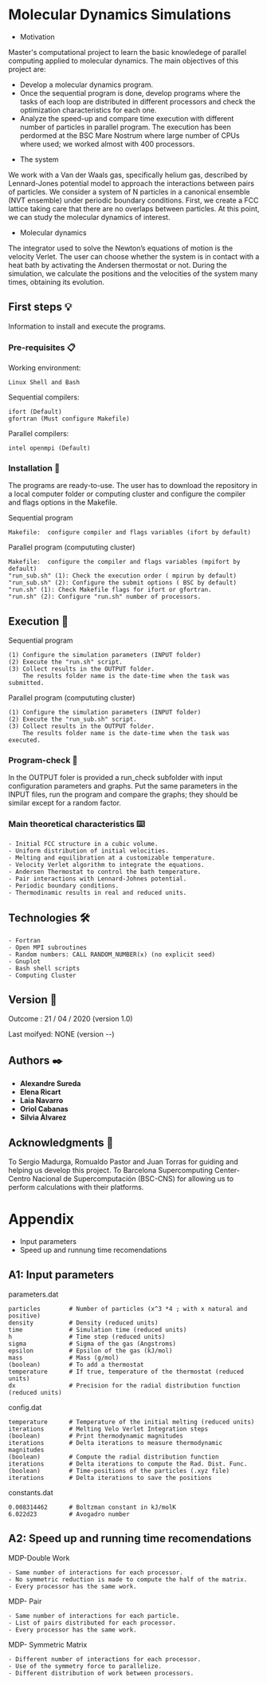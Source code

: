 # Molecular Dynamics Simulations

* Motivation

Master's computational project to learn the basic knowledege of parallel computing applied to molecular dynamics. 
The main objectives of this project are:
- Develop a molecular dynamics program.
- Once the sequential program is done, develop programs where the tasks of each loop are distributed in different processors and check the optimization characteristics for each one. 
- Analyze the speed-up and compare time execution with different number of particles in parallel program.
The execution has been perdormed at the BSC Mare Nostrum where large number of CPUs where used; we worked almost with 400 processors.

* The system

We work with a Van der Waals gas, specifically helium gas, described by Lennard-Jones potential model to approach the interactions between pairs of particles. We consider a system of N particles in a canonical ensemble (NVT ensemble) under periodic boundary conditions.
First, we create a FCC lattice taking care that there are no overlaps between particles. At this point, we can study the molecular dynamics of interest.

* Molecular dynamics

The integrator used to solve the Newton’s equations of motion is the velocity Verlet. The user can choose whether the system is in contact with a heat bath by activating the Andersen thermostat or not. During the simulation, we calculate the positions and the velocities of the system many times, obtaining its evolution.

## First steps 💡
Information to install and execute the programs.

### Pre-requisites 📋

Working environment:

```
Linux Shell and Bash
```

Sequential compilers:

```
ifort (Default)
gfortran (Must configure Makefile)
```

Parallel compilers:
```
intel openmpi (Default)
```

### Installation 🔧

The programs are ready-to-use. The user has to download the repository in a local computer folder or computing cluster and configure the compiler and flags options in the Makefile.

Sequential program
```
Makefile:  configure compiler and flags variables (ifort by default)

```
Parallel program (compututing cluster)
```
Makefile:  configure the compiler and flags variables (mpifort by default)
"run_sub.sh" (1): Check the execution order ( mpirun by default)
"run_sub.sh" (2): Configure the submit options ( BSC by default)
"run.sh" (1): Check Makefile flags for ifort or gfortran.
"run.sh" (2): Configure "run.sh" number of processors.

```

## Execution 🚀

Sequential program
```
(1) Configure the simulation parameters (INPUT folder)
(2) Execute the "run.sh" script.
(3) Collect results in the OUTPUT folder.
    The results folder name is the date-time when the task was submitted.

```
Parallel program (compututing cluster)
```
(1) Configure the simulation parameters (INPUT folder)
(2) Execute the "run_sub.sh" script.
(3) Collect results in the OUTPUT folder.
    The results folder name is the date-time when the task was executed.
```
### Program-check 🔎

In the OUTPUT foler is provided a run_check subfolder with input configuration parameters and graphs. 
Put the same parameters in the INPUT files, run the program and compare the graphs; they should be similar except for a random factor.

### Main theoretical characteristics ⌨️

```
- Initial FCC structure in a cubic volume.
- Uniform distribution of initial velocities.
- Melting and equilibration at a customizable temperature.
- Velocity Verlet algorithm to integrate the equations.
- Andersen Thermostat to control the bath temperature.
- Pair interactions with Lennard-Johnes potential.
- Periodic boundary conditions.
- Thermodinamic results in real and reduced units.
```

## Technologies 🛠️

```
- Fortran
- Open MPI subroutines
- Random numbers: CALL RANDOM_NUMBER(x) (no explicit seed)
- Gnuplot
- Bash shell scripts
- Computing Cluster
```

## Version 📌

Outcome : 21 / 04 / 2020 (version 1.0)

Last moifyed:  NONE (version --)

## Authors ✒️

* **Alexandre Sureda**
* **Elena Ricart**
* **Laia Navarro**
* **Oriol Cabanas**
* **Silvia Àlvarez**


## Acknowledgments 🎁

To Sergio Madurga, Romualdo Pastor and Juan Torras for guiding and helping us develop this project.
To Barcelona Supercomputing Center-Centro Nacional de Supercomputación (BSC-CNS) for allowing us to perform calculations with their platforms.

# Appendix
* Input parameters
* Speed up and runnung time recomendations
## A1: Input parameters
parameters.dat
```
particles        # Number of particles (x^3 *4 ; with x natural and positive)
density          # Density (reduced units)
time             # Simulation time (reduced units)
h                # Time step (reduced units)
sigma            # Sigma of the gas (Angstroms)
epsilon          # Epsilon of the gas (kJ/mol)
mass             # Mass (g/mol)
(boolean)        # To add a thermostat
temperature      # If true, temperature of the thermostat (reduced units)
dx               # Precision for the radial distribution function (reduced units)
```
config.dat
```
temperature      # Temperature of the initial melting (reduced units)
iterations       # Melting Velo Verlet Integration steps
(boolean)        # Print thermodynamic magnitudes
iterations       # Delta iterations to measure thermodynamic magnitudes
(boolean)        # Compute the radial distribution function
iterations       # Delta iterations to compute the Rad. Dist. Func.
(boolean)        # Time-positions of the particles (.xyz file)
iterations       # Delta iterations to save the positions
```
constants.dat
```
0.008314462      # Boltzman constant in kJ/molK
6.022d23         # Avogadro number
```
## A2: Speed up and running time recomendations
MDP-Double Work
```
- Same number of interactions for each processor. 
- No symmetric reduction is made to compute the half of the matrix.
- Every processor has the same work.
```
MDP- Pair
```
- Same number of interactions for each particle.
- List of pairs distributed for each processor.
- Every processor has the same work.
```
MDP- Symmetric Matrix
```
- Different number of interactions for each processor.
- Use of the symmetry force to parallelize.
- Different distribution of work between processors.
```

